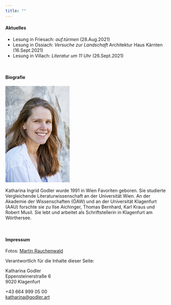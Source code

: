 ```yaml
---
title: ""
---
```


#### Aktuelles
* Lesung in Friesach: _auf.türmen_ (28.Aug.2021)
* Lesung in Ossiach: _Versuche zur Landschaft_ Architektur Haus Kärnten (16.Sept.2021) 
* Lesung in Villach: _Literatur um 11 Uhr_ (26.Sept.2021)

<p><br/></p>

#### Biografie
<img style="height: 300px" src="godler2_300px.jpg" />
<p>Katharina Ingrid Godler wurde 1991 in Wien Favoriten geboren. Sie studierte Vergleichende Literaturwissenschaft an der Universität Wien. An der Akademie der Wissenschaften (ÖAW) und an der Universität Klagenfurt (AAU) forschte sie zu Ilse Aichinger, Thomas Bernhard, Karl Kraus und Robert Musil. Sie lebt und arbeitet als Schriftstellerin in Klagenfurt am Wörthersee.</p>

<p><br/></p>
<h4 id="impressum">Impressum</h4>
Fotos: <a href="https://martinrauchenwald.com/">Martin Rauchenwald</a>
<p>Verantwortlich für die Inhalte dieser Seite:</p>
<p>Katharina Godler<br/>
Eppensteinerstraße 6<br/>
9020 Klagenfurt<br/>

+43 664 999 05 00<br/>
<a href="katharina@godler.art">katharina@godler.art</a>
